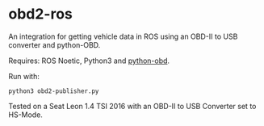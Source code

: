 # obd2-ros
An integration for getting vehicle data in ROS using an OBD-II to USB converter and python-OBD.

Requires: ROS Noetic, Python3 and [python-obd](https://python-obd.readthedocs.io/en/latest/).

Run with: 
```
python3 obd2-publisher.py
```
Tested on a Seat Leon 1.4 TSI 2016 with an OBD-II to USB Converter set to HS-Mode.
